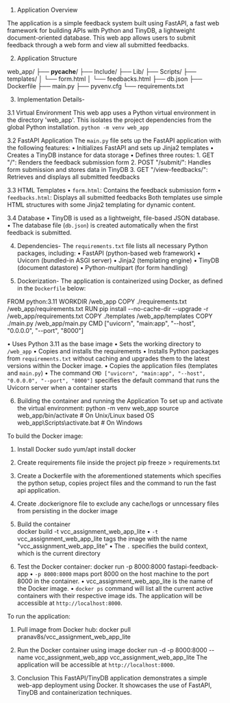 1. Application Overview

The application is a simple feedback system built using FastAPI, a fast web framework for building APIs with Python and TinyDB, a lightweight document-oriented database. This web app allows users to submit feedback through a web form and view all submitted feedbacks.


2. Application Structure

web_app/
├── __pycache__/
├── Include/
├── Lib/
├── Scripts/
├── templates/
│   └── form.html
│   └── feedbacks.html
├── db.json
├── Dockerfile
├── main.py
├── pyvenv.cfg
└── requirements.txt	


3. Implementation Details-

3.1 Virtual Environment
This web app uses a Python virtual environment in the directory 'web_app'. This isolates the project dependencies from the global Python installation. 
`python -m venv web_app`


3.2 FastAPI Application
The `main.py` file sets up the FastAPI application with the following features:
•	Initializes FastAPI and sets up Jinja2 templates
•	Creates a TinyDB instance for data storage
•	Defines three routes:
  	1. GET "/": Renders the feedback submission form
  	2. POST "/submit/": Handles form submission and stores data in TinyDB
  	3. GET "/view-feedbacks/": Retrieves and displays all submitted feedbacks

3.3 HTML Templates
•	`form.html`: Contains the feedback submission form
•	`feedbacks.html`: Displays all submitted feedbacks
Both templates use simple HTML structures with some Jinja2 templating for dynamic content.

3.4 Database
•	TinyDB is used as a lightweight, file-based JSON database. 
•	The database file (`db.json`) is created automatically when the first feedback is submitted.


4. Dependencies-
The `requirements.txt` file lists all necessary Python packages, including:
•	FastAPI (python-based web framework)
•	Uvicorn (bundled-in ASGI server)
•	Jinja2 (templating engine)
•	TinyDB (document datastore)
•	Python-multipart (for form handling)


5. Dockerization-
The application is containerized using Docker, as defined in the `Dockerfile` below:

FROM python:3.11
WORKDIR /web_app
COPY ./requirements.txt /web_app/requirements.txt
RUN pip install --no-cache-dir --upgrade -r /web_app/requirements.txt
COPY ./templates /web_app/templates
COPY ./main.py /web_app/main.py
CMD ["uvicorn", "main:app", "--host", "0.0.0.0", "--port", "8000"]

•	Uses Python 3.11 as the base image
•	Sets the working directory to `/web_app`
•	Copies and installs the requirements
•	Installs Python packages from `requirements.txt` without caching and upgrades them to the latest versions within the Docker image.
•	Copies the application files (templates and `main.py`)
•	The command	 `CMD ["uvicorn", "main:app", "--host", "0.0.0.0", "--port", "8000"]` 	specifies the default command that runs the Uvicorn server when a container starts


6. Building the container and running the Application
To set up and activate the virtual environment:
python -m venv web_app
source web_app/bin/activate  	# On Unix/Linux based OS
web_app\Scripts\activate.bat  	# On Windows

To build the Docker image:
1. Install Docker
   sudo yum/apt install docker

2. Create requirements file inside the project
   pip freeze > requirements.txt

3. Create a Dockerfile with the aforementioned statements which specifies the python setup, copies project files and the command to run the fast api application.

4. Create .dockerignore file to exclude any cache/logs or unncessary files from persisting in the docker image

5. Build the container  
   docker build -t vcc_assignment_web_app_lite
•	`-t` vcc_assignment_web_app_lite tags the image with the name "vcc_assignment_web_app_lite"
•	The `.` specifies the build context, which is the current directory


6. Test the Docker container:
   docker run -p 8000:8000 fastapi-feedback-app
•	`-p 8000:8000` maps port 8000 on the host machine to the port 8000 in the container.
•	vcc_assignment_web_app_lite is the name of the Docker image.
•	`docker ps` command will list all the current active containers with their respective image ids.
The application will be accessible at `http://localhost:8000`.

To run the application:
1. Pull image from Docker hub:
   docker pull pranav8s/vcc_assignment_web_app_lite

2. Run the Docker container using image
   docker run -d -p 8000:8000 --name vcc_assignment_web_app  vcc_assignment_web_app_lite
The application will be accessible at `http://localhost:8000`.


7. Conclusion
This FastAPI/TinyDB application demonstrates a simple web-app deployment using Docker. It showcases the use of FastAPI, TinyDB and containerization techniques.
